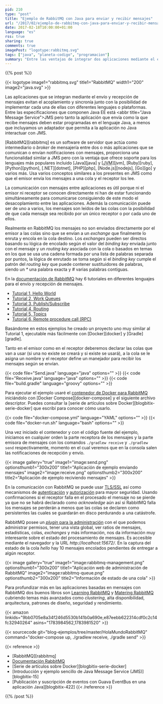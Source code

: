 ```yaml
---
pid: 210
type: "post"
title: "Ejemplo de RabbitMQ con Java para enviar y recibir mensajes"
url: "/2017/02/ejemplo-de-rabbitmq-con-java-para-enviar-y-recibir-mensajes/"
date: 2017-02-18T10:00:00+01:00
language: "es"
rss: true
sharing: true
comments: true
imagePost: "logotype:rabbitmq.svg"
tags: ["java", "planeta-codigo", "programacion"]
summary: "Entre las ventajas de integrar dos aplicaciones mediante el envío de mensajes están que evita que estén acopladas y la comunicación es asíncrona. Con RabbitMQ también podremos implementar cada uno de ellas con el lenguaje de programación que prefiramos de entre las varias posibilidades para las que ofrece clientes y por esto último podemos preferir usarlo en vez de las especificación JMS propia de Java EE que nos obligaría a usar un servidor de aplicaciones que lo implemente, posiblemente JBoss/Wildfly o Weblogic en vez de Tomcat o Jetty. En el artículo incluyo un ejemplo para el lenguaje Java mostrando el envío y recepción de mensajes junto con la aplicación de administración que nos proporcionará información útil."
---
```


{{% post %}}

{{< logotype image1="rabbitmq.svg" title1="RabbitMQ" width1="200" image2="java.svg" >}}

Las aplicaciones que se integran mediante el envío y recepción de mensajes evitan el acoplamiento y sincronía junto con la posibilidad de implementar cada una de ellas con diferentes lenguajes o plataformas. Entre las especificaciones que componen Java EE está <abbr title=”Java Message Service”>JMS</abbr> pero tanto la aplicación que envía como la que recibe mensajes deben estar programadas en el lenguaje Java, a menos que incluyamos un adaptador que permita a la aplicación no Java interactuar con JMS.

[RabbitMQ][rabbitmq] es un software de servidor que actúa como intermediario o _broker_ de mensajería entre dos o más aplicaciones que se comunican o envían notificaciones con mensajes, proporciona una funcionalidad similar a JMS pero con la ventaja que ofrece soporte para los lenguajes más populares incluido [Java][java] y [<abbr title="Java Virtual Machine">JVM</abbr>][jvm], [Ruby][ruby], [Python][python], [.NET][dotnet], [PHP][php], [Node.js][nodejs], [Go][go] y varios más. Usa varios conceptos similares a los presentes en JMS como que el emisor envía los mensajes a una cola y el receptor los lee.

La comunicación con mensajes entre aplicaciones es útil porque ni el emisor ni receptor se conocen directamente ni han de estar funcionando simultáneamente para comunicarse consiguiendo de este modo el desacoplamiento entre las aplicaciones. Además la comunicación puede ser de uno a varios, los mensajes son leídos de las colas con la posibilidad de que cada mensaje sea recibido por un único receptor o por cada uno de ellos.

Realmente en RabbitMQ los mensajes no son enviados directamente por el emisor a las colas sino que se envían a un _exchange_ que finalmente lo enruta y encola en la cola destino. Los _exchanges_ pueden ser directos basando su lógica de encolado según el valor del _binding key_ enviada junto con el mensaje y un _routing key_ asociada con la cola o basados en temas en los que se usa una cadena formada por una lista de palabras separada por puntos, la lógica de enrutado se toma según si el _binding key_ cumple el patrón del _routing key_ que puede contener sustituidores de palabras, siendo un _*_ una palabra exacta y _#_ varias palabras contiguas.

En la [documentación de RabbitMQ](http://www.rabbitmq.com/documentation.html) hay 6 tutoriales en diferentes lenguajes para el envío y recepción de mensajes.

* [Tutorial 1, Hello World](http://www.rabbitmq.com/tutorials/tutorial-one-java.html)
* [Tutorial 2, Work Queues](http://www.rabbitmq.com/tutorials/tutorial-two-java.html)
* [Tutorial  3, Publish/Subscribe](http://www.rabbitmq.com/tutorials/tutorial-three-java.html)
* [Tutorial 4, Routing](http://www.rabbitmq.com/tutorials/tutorial-four-java.html)
* [Tutorial 5, Topics](http://www.rabbitmq.com/tutorials/tutorial-five-java.html)
* [Tutorial 6, Remote procedure call (RPC)](http://www.rabbitmq.com/tutorials/tutorial-six-java.html)

Basándome en estos ejemplos he creado un proyecto uno muy similar al Tutorial 1, ejecutable más fácilmente con [Docker][docker] y [Gradle][gradle].

Tanto en el emisor como en el receptor deberemos declarar las colas que van a usar (si una no existe se creará y si existe se usará), a la cola se le asigna un nombre y el receptor define un manejador para recibir los mensajes según se envían.

{{< code file="Send.java" language="java" options="" >}}
{{< code file="Receive.java" language="java" options="" >}}
{{< code file="build.gradle" language="groovy" options="" >}}

Para ejecutar el ejemplo usaré el [contenedor de Docker para RabbitMQ](https://hub.docker.com/_/rabbitmq/) iniciándolo con [Docker Compose][docker-compose] y el siguiente archivo descriptor. Puedes consultar la [serie de artículos sobre Docker][blogbitix-serie-docker] que escribí para conocer cómo usarlo.

{{< code file="docker-compose.yml" language="YAML" options="" >}}
{{< code file="docker-run.sh" language="bash" options="" >}}

Una vez iniciado el contenedor y con el código fuente del ejemplo, iniciamos en cualquier orden la parte receptora de los mensajes y la parte emisora de mensajes con los comandos `./gradlew receive` y `./gradlew send` respectivamente, momento en el cual veremos que en la consola salen las notificaciones de recepción y envío.

{{< image
    gallery="true"
    image1="image:send.png" optionsthumb1="300x200" title1="Aplicación de ejemplo enviando mensajes"
    image2="image:receive.png" optionsthumb2="300x200" title2="Aplicación de ejemplo reciviendo mensajes" >}}

En la comunicación con RabbitMQ se puede usar [TLS/SSL](http://www.rabbitmq.com/ssl.html) así como mecanismos de [autenticación](http://www.rabbitmq.com/authentication.html) y [autorización](http://www.rabbitmq.com/access-control.html) para mayor seguridad. Usando confirmaciones si el receptor falla en el procesado el mensaje no se pierde ya que no se habrá declarado como _acknowledge_ aún así si RabbitMQ falla los mensajes se perderán a menos que las colas se declaren como persistentes las cuales se guardarán en disco perdurando a una catástrofe.

RabbitMQ posee un [_plugin_ para la administración](https://www.rabbitmq.com/management.html) con el que podemos administrar permisos, tener una vista global, ver ratios de mensajes, estadísticas, colas, _exchanges_ y más información, nos da información muy interesante sobre el estado del procesamiento de mensajes. Es accesible mediante el navegador y la URL _http\://localhost:15672/_. En la captura del estado de la cola _hello_ hay 10 mensajes encolados pendientes de entregar a algún receptor.

{{< image
    gallery="true"
    image1="image:rabbitmq-management.png" optionsthumb1="300x200" title1="Aplicación web de administración de RabbitMQ"
    image2="image:rabbitmq-queue.png" optionsthumb2="300x200" title2="Información de estado de una cola" >}}

Para profundizar más en las aplicaciones basadas en mensajes con RabbitMQ dos buenos libros son [Learning RabbitMQ](https://amzn.to/2lTGMQc) y [Matering RabbitMQ](https://amzn.to/2lW9qwF) cubriendo temas más avanzados como _clustering_, alta disponibilidad, arquitectura, patrones de diseño, seguridad y rendimiento.

{{< amazon
    linkids="9bb0705e8a34f246d5530b141b0a690e,e87eebb622314cdf0c2c14fc32940264"
    asins="1783984562,1783981520" >}}

{{< sourcecode git="blog-ejemplos/tree/master/HolaMundoRabbitMQ" command="docker-compose up, ./gradlew receive, ./gradle send" >}}

{{< reference >}}
* [RabbitMQ][rabbitmq]
* [Documentación RabbitMQ](http://www.rabbitmq.com/documentation.html)
* [Serie de artículos sobre Docker][blogbitix-serie-docker]
* [Introducción y ejemplo sencillo de Java Message Service (JMS)][blogbitix-15]
* [Publicación y suscripción de eventos con Guava EventBus en una aplicación Java][blogbitix-422]
{{< /reference >}}

{{% /post %}}
